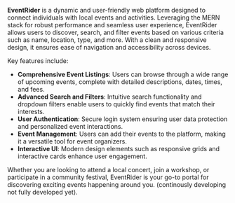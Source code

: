**EventRider** is a dynamic and user-friendly web platform designed to connect individuals with local events and activities. Leveraging the MERN stack for robust performance and seamless user experience, EventRider allows users to discover, search, and filter events based on various criteria such as name, location, type, and more. With a clean and responsive design, it ensures ease of navigation and accessibility across devices.

Key features include:

-   **Comprehensive Event Listings**: Users can browse through a wide range of upcoming events, complete with detailed descriptions, dates, times, and fees.
-   **Advanced Search and Filters**: Intuitive search functionality and dropdown filters enable users to quickly find events that match their interests.
-   **User Authentication**: Secure login system ensuring user data protection and personalized event interactions.
-   **Event Management**: Users can add their events to the platform, making it a versatile tool for event organizers.
-   **Interactive UI**: Modern design elements such as responsive grids and interactive cards enhance user engagement.

Whether you are looking to attend a local concert, join a workshop, or participate in a community festival, EventRider is your go-to portal for discovering exciting events happening around you.
(continously developing not fully developed yet).
